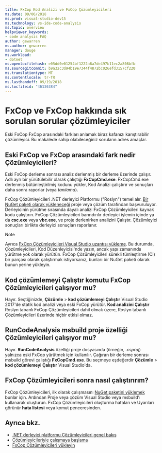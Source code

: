 ```yaml
---
title: FxCop Kod Analizi ve FxCop Çözümleyicileri
ms.date: 09/06/2018
ms.prod: visual-studio-dev15
ms.technology: vs-ide-code-analysis
ms.topic: overview
helpviewer_keywords:
- code analysis FAQ
author: gewarren
ms.author: gewarren
manager: douge
ms.workload:
- dotnet
ms.openlocfilehash: e05dd0e01254bf1222a8a7de497b11ec2a808bfb
ms.sourcegitcommit: b9a32c3d94b19e7344f4872bc026efd3157cf220
ms.translationtype: MT
ms.contentlocale: tr-TR
ms.lasthandoff: 09/19/2018
ms.locfileid: "46136384"
---
```

# <a name="frequently-asked-questions-about-fxcop-and-fxcop-analyzers"></a>FxCop ve FxCop hakkında sık sorulan sorular çözümleyiciler

Eski FxCop FxCop arasındaki farkları anlamak biraz kafanızı karıştırabilir çözümleyici. Bu makalede sahip olabileceğiniz soruların adres amaçlar.

## <a name="whats-the-difference-between-legacy-fxcop-and-fxcop-analyzers"></a>Eski FxCop ve FxCop arasındaki fark nedir Çözümleyicileri?

Eski FxCop derleme sonrası analiz derlenmiş bir derleme üzerinde çalışır. Adlı ayrı bir yürütülebilir olarak çalıştığı **FxCopCmd.exe**. FxCopCmd.exe derlenmiş bütünleştirilmiş kodunu yükler, Kod Analizi çalıştırır ve sonuçları daha sonra raporlar (veya *tanılama*).

FxCop Çözümleyicileri .NET derleyici Platformu ("Roslyn") temel alır. [Bir NuGet paketi olarak yükleneceği](install-fxcop-analyzers.md#to-install-fxcop-analyzers-as-a-nuget-package) proje veya çözüm tarafından başvuruluyor. Derleyicinin yürütme sırasında dayalı analizi FxCop Çözümleyicileri kaynak kodu çalıştırın. FxCop Çözümleyicileri barındırılır derleyici işlemin içinde ya da **csc.exe** veya **vbc.exe**, ve proje derlenirken analizini Çalıştır. Çözümleyici sonuçları birlikte derleyici sonuçları raporlanır.

> [!NOTE]
> Ayrıca [FxCop Çözümleyicileri Visual Studio uzantısı yükleme](install-fxcop-analyzers.md#to-install-fxcop-analyzers-as-a-vsix). Bu durumda, Çözümleyicileri, Kod Düzenleyicisi'nde yazın, ancak yapı zamanında yürütme yok olarak yürütün. FxCop Çözümleyicileri sürekli tümleştirme (CI) bir parçası olarak çalıştırmak istiyorsanız, bunları bir NuGet paketi olarak bunun yerine yükleyin.

## <a name="does-the-run-code-analysis-command-run-fxcop-analyzers"></a>Kod çözümlemeyi Çalıştır komutu FxCop Çözümleyicileri çalışıyor mu?

Hayır. Seçtiğinizde, **Çözümle** > **kod çözümlemeyi Çalıştır** Visual Studio 2017'de statik kod analizi veya eski FxCop yürütür. **Kod analizini Çalıştır** Roslyn tabanlı FxCop Çözümleyicileri dahil olmak üzere, Roslyn tabanlı Çözümleyicileri üzerinde hiçbir etkisi olmaz.

## <a name="does-the-runcodeanalysis-msbuild-project-property-run-analyzers"></a>RunCodeAnalysis msbuild proje özelliği Çözümleyicileri çalışıyor mu?

Hayır. **RunCodeAnalysis** özelliği proje dosyasında (örneğin, *.csproj*) yalnızca eski FxCop yürütmek için kullanılır. Çağıran bir derleme sonrası msbuild görevi çalıştığı **FxCopCmd.exe**. Bu seçmeye eşdeğerdir **Çözümle** > **kod çözümlemeyi Çalıştır** Visual Studio'da.

## <a name="so-how-do-i-run-fxcop-analyzers-then"></a>FxCop Çözümleyicileri sonra nasıl çalıştırırım?

FxCop Çözümleyicileri, ilk olarak çalışmasını [NuGet paketini yüklemek](install-fxcop-analyzers.md) bunlar için. Ardından Proje veya çözüm Visual Studio veya msbuild'ı kullanarak oluşturun. FxCop Çözümleyicileri oluşturma hataları ve Uyarıları görünür **hata listesi** veya komut penceresinden.

## <a name="see-also"></a>Ayrıca bkz.

- [.NET derleyici platformu Çözümleyicileri genel bakış](roslyn-analyzers-overview.md)
- [Çözümleyicileriyle çalışmaya başlama](fxcop-analyzers.yml)
- [FxCop Çözümleyicileri yükleyin](install-fxcop-analyzers.md)
